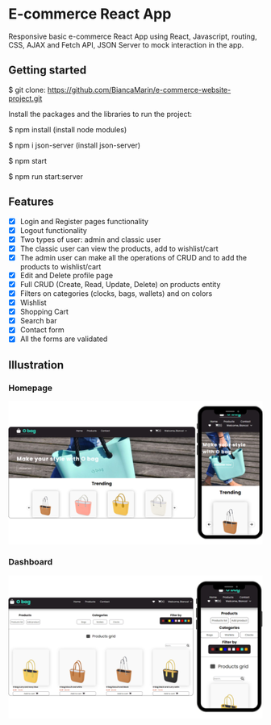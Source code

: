 # E-commerce React App

Responsive basic e-commerce React App using React, Javascript, routing, CSS, AJAX and Fetch API, JSON Server to mock interaction in the app.

## Getting started

$ git clone: https://github.com/BiancaMarin/e-commerce-website-project.git

Install the packages and the libraries to run the project:

$ npm install (install node modules)

$ npm i json-server (install json-server)

$ npm start

$ npm run start:server

## Features

- [x] Login and Register pages functionality
- [x] Logout functionality
- [x] Two types of user: admin and classic user
- [x] The classic user can view the products, add to wishlist/cart
- [x] The admin user can make all the operations of CRUD and to add the products to wishlist/cart
- [x] Edit and Delete profile page
- [x] Full CRUD (Create, Read, Update, Delete) on products entity
- [x] Filters on categories (clocks, bags, wallets) and on colors
- [x] Wishlist
- [x] Shopping Cart
- [x] Search bar
- [x] Contact form
- [x] All the forms are validated

## Illustration

### Homepage

![Homepage](./public/images/Homepage.png)

### Dashboard

![Dashboard](./public/images/Dashboard.png)
